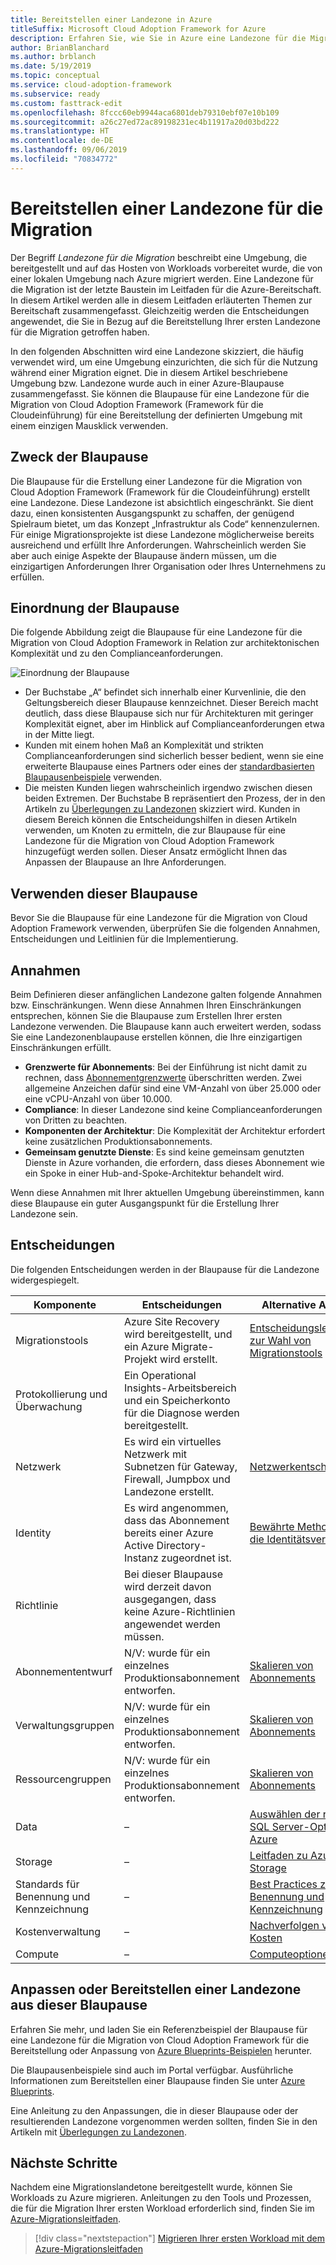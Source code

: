 ```yaml
---
title: Bereitstellen einer Landezone in Azure
titleSuffix: Microsoft Cloud Adoption Framework for Azure
description: Erfahren Sie, wie Sie in Azure eine Landezone für die Migration bereitstellen.
author: BrianBlanchard
ms.author: brblanch
ms.date: 5/19/2019
ms.topic: conceptual
ms.service: cloud-adoption-framework
ms.subservice: ready
ms.custom: fasttrack-edit
ms.openlocfilehash: 8fccc60eb9944aca6801deb79310ebf07e10b109
ms.sourcegitcommit: a26c27ed72ac89198231ec4b11917a20d03bd222
ms.translationtype: HT
ms.contentlocale: de-DE
ms.lasthandoff: 09/06/2019
ms.locfileid: "70834772"
---
```

# <a name="deploy-a-migration-landing-zone"></a>Bereitstellen einer Landezone für die Migration

Der Begriff *Landezone für die Migration* beschreibt eine Umgebung, die bereitgestellt und auf das Hosten von Workloads vorbereitet wurde, die von einer lokalen Umgebung nach Azure migriert werden. Eine Landezone für die Migration ist der letzte Baustein im Leitfaden für die Azure-Bereitschaft. In diesem Artikel werden alle in diesem Leitfaden erläuterten Themen zur Bereitschaft zusammengefasst. Gleichzeitig werden die Entscheidungen angewendet, die Sie in Bezug auf die Bereitstellung Ihrer ersten Landezone für die Migration getroffen haben.

In den folgenden Abschnitten wird eine Landezone skizziert, die häufig verwendet wird, um eine Umgebung einzurichten, die sich für die Nutzung während einer Migration eignet. Die in diesem Artikel beschriebene Umgebung bzw. Landezone wurde auch in einer Azure-Blaupause zusammengefasst. Sie können die Blaupause für eine Landezone für die Migration von Cloud Adoption Framework (Framework für die Cloudeinführung) für eine Bereitstellung der definierten Umgebung mit einem einzigen Mausklick verwenden.

## <a name="purpose-of-the-blueprint"></a>Zweck der Blaupause

Die Blaupause für die Erstellung einer Landezone für die Migration von Cloud Adoption Framework (Framework für die Cloudeinführung) erstellt eine Landezone. Diese Landezone ist absichtlich eingeschränkt. Sie dient dazu, einen konsistenten Ausgangspunkt zu schaffen, der genügend Spielraum bietet, um das Konzept „Infrastruktur als Code“ kennenzulernen. Für einige Migrationsprojekte ist diese Landezone möglicherweise bereits ausreichend und erfüllt Ihre Anforderungen. Wahrscheinlich werden Sie aber auch einige Aspekte der Blaupause ändern müssen, um die einzigartigen Anforderungen Ihrer Organisation oder Ihres Unternehmens zu erfüllen.

## <a name="blueprint-alignment"></a>Einordnung der Blaupause

Die folgende Abbildung zeigt die Blaupause für eine Landezone für die Migration von Cloud Adoption Framework in Relation zur architektonischen Komplexität und zu den Complianceanforderungen.

![Einordnung der Blaupause](../../_images/ready/blueprint-overview.png)

- Der Buchstabe „A“ befindet sich innerhalb einer Kurvenlinie, die den Geltungsbereich dieser Blaupause kennzeichnet. Dieser Bereich macht deutlich, dass diese Blaupause sich nur für Architekturen mit geringer Komplexität eignet, aber im Hinblick auf Complianceanforderungen etwa in der Mitte liegt.
- Kunden mit einem hohen Maß an Komplexität und strikten Complianceanforderungen sind sicherlich besser bedient, wenn sie eine erweiterte Blaupause eines Partners oder eines der [standardbasierten Blaupausenbeispiele](/azure/governance/blueprints/samples/) verwenden.
- Die meisten Kunden liegen wahrscheinlich irgendwo zwischen diesen beiden Extremen. Der Buchstabe B repräsentiert den Prozess, der in den Artikeln zu [Überlegungen zu Landezonen](../considerations/index.md) skizziert wird. Kunden in diesem Bereich können die Entscheidungshilfen in diesen Artikeln verwenden, um Knoten zu ermitteln, die zur Blaupause für eine Landezone für die Migration von Cloud Adoption Framework hinzugefügt werden sollen. Dieser Ansatz ermöglicht Ihnen das Anpassen der Blaupause an Ihre Anforderungen.

## <a name="use-this-blueprint"></a>Verwenden dieser Blaupause

Bevor Sie die Blaupause für eine Landezone für die Migration von Cloud Adoption Framework verwenden, überprüfen Sie die folgenden Annahmen, Entscheidungen und Leitlinien für die Implementierung.

## <a name="assumptions"></a>Annahmen

Beim Definieren dieser anfänglichen Landezone galten folgende Annahmen bzw. Einschränkungen. Wenn diese Annahmen Ihren Einschränkungen entsprechen, können Sie die Blaupause zum Erstellen Ihrer ersten Landezone verwenden. Die Blaupause kann auch erweitert werden, sodass Sie eine Landezonenblaupause erstellen können, die Ihre einzigartigen Einschränkungen erfüllt.

- **Grenzwerte für Abonnements**: Bei der Einführung ist nicht damit zu rechnen, dass [Abonnementgrenzwerte](https://docs.microsoft.com/azure/azure-subscription-service-limits) überschritten werden. Zwei allgemeine Anzeichen dafür sind eine VM-Anzahl von über 25.000 oder eine vCPU-Anzahl von über 10.000.
- **Compliance**: In dieser Landezone sind keine Complianceanforderungen von Dritten zu beachten.
- **Komponenten der Architektur**: Die Komplexität der Architektur erfordert keine zusätzlichen Produktionsabonnements.
- **Gemeinsam genutzte Dienste**: Es sind keine gemeinsam genutzten Dienste in Azure vorhanden, die erfordern, dass dieses Abonnement wie ein Spoke in einer Hub-and-Spoke-Architektur behandelt wird.

Wenn diese Annahmen mit Ihrer aktuellen Umgebung übereinstimmen, kann diese Blaupause ein guter Ausgangspunkt für die Erstellung Ihrer Landezone sein.

## <a name="decisions"></a>Entscheidungen

Die folgenden Entscheidungen werden in der Blaupause für die Landezone widergespiegelt.

| Komponente | Entscheidungen | Alternative Ansätze |
|---------|---------|---------|
|Migrationstools|Azure Site Recovery wird bereitgestellt, und ein Azure Migrate-Projekt wird erstellt.|[Entscheidungsleitfaden zur Wahl von Migrationstools](../../decision-guides/migrate-decision-guide/index.md)|
|Protokollierung und Überwachung|Ein Operational Insights-Arbeitsbereich und ein Speicherkonto für die Diagnose werden bereitgestellt.|         |
|Netzwerk|Es wird ein virtuelles Netzwerk mit Subnetzen für Gateway, Firewall, Jumpbox und Landezone erstellt.|[Netzwerkentscheidungen](../considerations/network-decisions.md)|
|Identity|Es wird angenommen, dass das Abonnement bereits einer Azure Active Directory-Instanz zugeordnet ist.|[Bewährte Methoden für die Identitätsverwaltung](https://docs.microsoft.com/azure/security/azure-security-identity-management-best-practices?toc=https://docs.microsoft.com/azure/cloud-adoption-framework/toc.json&bc=https://docs.microsoft.com/azure/cloud-adoption-framework/bread/toc.json)         |
|Richtlinie|Bei dieser Blaupause wird derzeit davon ausgegangen, dass keine Azure-Richtlinien angewendet werden müssen.|         |
|Abonnemententwurf|N/V: wurde für ein einzelnes Produktionsabonnement entworfen.|[Skalieren von Abonnements](../considerations/scaling-subscriptions.md)|
|Verwaltungsgruppen|N/V: wurde für ein einzelnes Produktionsabonnement entworfen.|[Skalieren von Abonnements](../considerations/scaling-subscriptions.md)         |
|Ressourcengruppen|N/V: wurde für ein einzelnes Produktionsabonnement entworfen.|[Skalieren von Abonnements](../considerations/scaling-subscriptions.md)         |
|Data|–|[Auswählen der richtigen SQL Server-Option in Azure](https://docs.microsoft.com/azure/sql-database/sql-database-paas-vs-sql-server-iaas?toc=https://docs.microsoft.com/azure/cloud-adoption-framework/toc.json&bc=https://docs.microsoft.com/azure/cloud-adoption-framework/bread/toc.json)         |
|Storage|–|[Leitfaden zu Azure Storage](../considerations/storage-guidance.md)         |
|Standards für Benennung und Kennzeichnung|–|[Best Practices zur Benennung und Kennzeichnung](../considerations/name-and-tag.md)         |
|Kostenverwaltung|–|[Nachverfolgen von Kosten](../azure-best-practices/track-costs.md)|
|Compute|–|[Computeoptionen](../considerations/compute-decisions.md)|

## <a name="customize-or-deploy-a-landing-zone-from-this-blueprint"></a>Anpassen oder Bereitstellen einer Landezone aus dieser Blaupause

Erfahren Sie mehr, und laden Sie ein Referenzbeispiel der Blaupause für eine Landezone für die Migration von Cloud Adoption Framework für die Bereitstellung oder Anpassung von [Azure Blueprints-Beispielen](https://docs.microsoft.com/azure/governance/blueprints/samples/index) herunter.

Die Blaupausenbeispiele sind auch im Portal verfügbar. Ausführliche Informationen zum Bereitstellen einer Blaupause finden Sie unter [Azure Blueprints](./govern-org-compliance.md?tabs=azureblueprints#create-a-blueprint).

Eine Anleitung zu den Anpassungen, die in dieser Blaupause oder der resultierenden Landezone vorgenommen werden sollten, finden Sie in den Artikeln mit [Überlegungen zu Landezonen](../considerations/index.md).

## <a name="next-steps"></a>Nächste Schritte

Nachdem eine Migrationslandetone bereitgestellt wurde, können Sie Workloads zu Azure migrieren.
Anleitungen zu den Tools und Prozessen, die für die Migration Ihrer ersten Workload erforderlich sind, finden Sie im [Azure-Migrationsleitfaden](../../migrate/azure-migration-guide/index.md).

> [!div class="nextstepaction"]
> [Migrieren Ihrer ersten Workload mit dem Azure-Migrationsleitfaden](../../migrate/azure-migration-guide/index.md)
